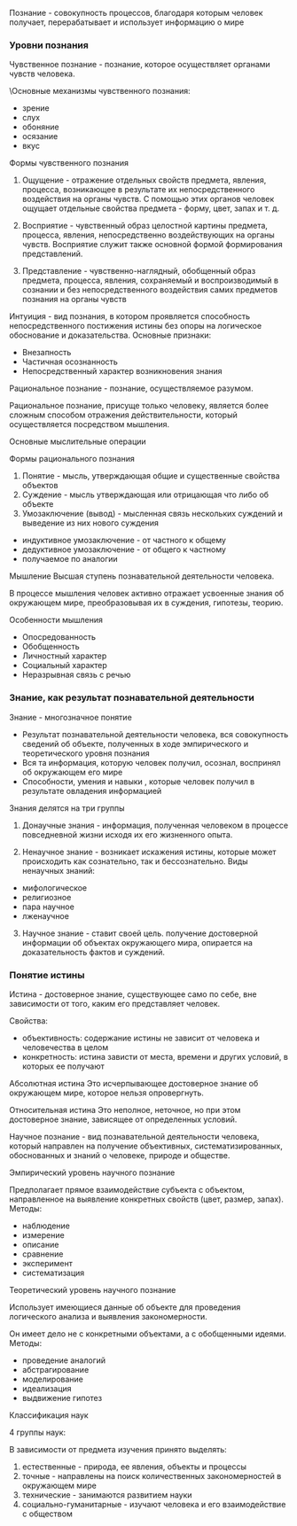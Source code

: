 Познание - совокупность процессов, благодаря которым человек получает, перерабатывает и использует информацию о мире

### Уровни познания

Чувственное познание - познание, которое осуществляет органами чувств человека.

\Основные механизмы чувственного познания:

- зрение 
- слух
- обоняние
- осязание
- вкус

Формы чувственного познания

1. Ощущение - отражение отдельных свойств предмета, явления, процесса, возникающее в результате их непосредственного воздействия на органы чувств.
С помощью этих органов человек ощущает отдельные свойства предмета - форму, цвет, запах и т. д.

2. Восприятие - чувственный образ целостной картины предмета, процесса, явления, непосредственно воздействующих на органы чувств. Восприятие служит также основной формой формирования представлений.

3. Представление - чувственно-наглядный, обобщенный образ предмета, процесса, явления, сохраняемый и воспроизводимый в сознании и без непосредственного воздействия самих предметов познания на органы чувств

Интуиция - вид познания, в котором проявляется способность непосредственного постижения истины без опоры на логическое обоснование и доказательства.
Основные признаки:
- Внезапность
- Частичная осознанность
- Непосредственный характер возникновения знания



Рациональное познание - познание, осуществляемое разумом.

Рациональное познание, присуще только человеку, является более сложным способом отражения действительности, который осуществляется посредством мышления.

Основные мыслительные операции




Формы рационального познания

1. Понятие - мысль, утверждающая общие и существенные свойства объектов
2. Суждение - мысль утверждающая или отрицающая что либо об объекте
3. Умозаключение (вывод) - мысленная связь нескольких суждений и выведение из них нового суждения
- индуктивное умозаключение - от частного к общему
- дедуктивное умозаключение - от общего к частному
- получаемое по аналогии

Мышление
Высшая ступень познавательной деятельности человека.

В процессе мышления человек активно отражает усвоенные знания об окружающем мире, преобразовывая их в суждения, гипотезы, теорию.

Особенности мышления
- Опосредованность 
- Обобщенность
- Личностный характер
- Социальный характер
- Неразрывная связь с речью



### Знание, как результат познавательной деятельности

Знание - многозначное понятие

- Результат познавательной деятельности человека, вся совокупность сведений об объекте, полученных в ходе эмпирического и теоретического уровня познания
- Вся та информация, которую человек получил, осознал, воспринял об окружающем его мире
- Способности, умения и навыки , которые человек получил в результате овладения информацией

Знания делятся на три группы

1. Донаучные знания - информация, полученная человеком в процессе повседневной жизни исходя их его жизненного опыта.

2. Ненаучное знание - возникает искажения истины, которые может происходить как сознательно, так и бессознательно.
Виды ненаучных знаний:
- мифологическое
- религиозное
- пара научное
- лженаучное

3. Научное знание - ставит своей цель. получение достоверной информации об объектах окружающего мира, опирается на доказательность фактов и суждений.



### Понятие истины

Истина - достоверное знание, существующее само по себе, вне зависимости от того, каким его представляет человек.

Свойства:
- объективность: содержание  истины не зависит от человека и человечества в целом
- конкретность: истина зависти от места, времени и других условий, в которых ее получают

Абсолютная истина 
Это исчерпывающее достоверное знание об окружающем мире, которое нельзя 
опровергнуть.

Относительная истина
Это неполное, неточное, но при этом достоверное знание, зависящее от определенных условий. 


Научное познание - вид познавательной деятельности человека, который направлен на получение объективных, систематизированных, обоснованных и знаний о человеке, природе и обществе.

Эмпирический уровень научного познание

Предполагает прямое взаимодействие субъекта с объектом, направленное на выявление конкретных свойств (цвет, размер, запах).
Методы:
- наблюдение
- измерение
- описание
- сравнение
- эксперимент
- систематизация

Теоретический уровень научного познание

Использует имеющиеся данные об объекте для проведения логического анализа и выявления закономерности.

Он имеет дело не с конкретными объектами, а с обобщенными идеями.
Методы:
- проведение аналогий
- абстрагирование 
- моделирование
- идеализация
- выдвижение гипотез

Классификация наук

4 группы наук:

В зависимости от предмета изучения принято выделять:
1. естественные - природа, ее явления, объекты и процессы
2. точные - направлены на поиск количественных закономерностей в окружающем мире
3. технические - занимаются развитием науки
4. социально-гуманитарные - изучают человека и его взаимодействие с обществом